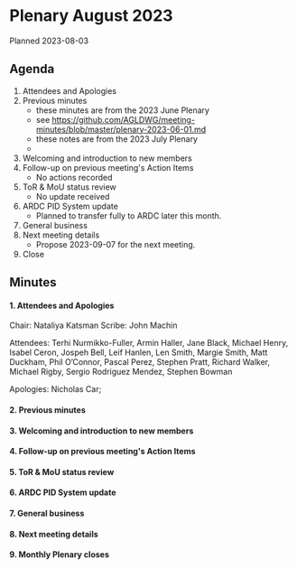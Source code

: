 # Plenary August 2023

Planned 2023-08-03

## Agenda

1. Attendees and Apologies
2. Previous minutes
    * these minutes are from the 2023 June Plenary
    * see <https://github.com/AGLDWG/meeting-minutes/blob/master/plenary-2023-06-01.md>
    * these notes are from the 2023 July Plenary
    *
3. Welcoming and introduction to new members
4. Follow-up on previous meeting's Action Items
    * No actions recorded
5. ToR & MoU status review
    * No update received
6. ARDC PID System update
    * Planned to transfer fully to ARDC later this month.
7. General business
8. Next meeting details
    * Propose 2023-09-07 for the next meeting.
9. Close 

## Minutes
#### 1. Attendees and Apologies

Chair:  Nataliya Katsman
Scribe:  John Machin

Attendees: Terhi Nurmikko-Fuller, Armin Haller, Jane Black, Michael Henry, Isabel Ceron, Jospeh Bell, Leif Hanlen, Len Smith, Margie Smith, Matt Duckham, Phil O’Connor, Pascal Perez, Stephen Pratt, Richard Walker, Michael Rigby, Sergio Rodriguez Mendez, Stephen Bowman

Apologies: Nicholas Car;

#### 2. Previous minutes

#### 3. Welcoming and introduction to new members

#### 4. Follow-up on previous meeting's Action Items

#### 5. ToR & MoU status review

#### 6. ARDC PID System update

#### 7. General business

#### 8. Next meeting details

#### 9. Monthly Plenary closes
